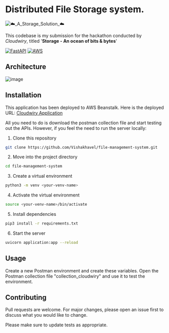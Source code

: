 # Distributed File Storage system.

![☁️_A_Storage_Solution_☁️](https://user-images.githubusercontent.com/54572908/151648343-68e9057e-44ee-4003-b829-8aec95707005.png)

This codebase is my submission for the hackathon conducted by *Cloudwiry*, titled '**Storage - An ocean of bits & bytes**'

[![FastAPI](https://img.shields.io/badge/Framework-FastAPI-brightgreen)](https://fastapi.tiangolo.com/)
[![AWS](https://img.shields.io/badge/CSP-AWS-brightgreen)](https://aws.amazon.com/)


## Architecture
<!-- <img width="863" alt="System Architecture" src="https://user-images.githubusercontent.com/54572908/151702378-e11a4a12-239e-492d-87df-5075be2e946f.png">
 -->
![image](https://user-images.githubusercontent.com/54572908/151702378-e11a4a12-239e-492d-87df-5075be2e946f.png)

## Installation

This application has been deployed to AWS Beanstalk. Here is the deployed URL:
[Cloudwiry Application](http://cloudwiry-backend-fastapi.ap-south-1.elasticbeanstalk.com/docs) 



All you need to do is download the postman collection file and start testing out the APIs. However, if you feel the need to run the server locally:
1. Clone this repository
```bash
git clone https://github.com/Vishakhavel/file-management-system.git
```
2. Move into the project directory 
```bash
cd file-management-system
```
3. Create a virtual environment
```bash
python3 -m venv <your-venv-name>
```
4. Activate the virtual environment
```bash
source <your-venv-name>/bin/activate
```
5. Install dependencies
```bash
pip3 install -r requirements.txt
```
6. Start the server
```bash
uvicorn application:app --reload
```

## Usage
Create a new Postman environment and create these variables.
Open the Postman collection file "collection_cloudwiry" and use it to test the environment.

## Contributing
Pull requests are welcome. For major changes, please open an issue first to discuss what you would like to change.

Please make sure to update tests as appropriate.
